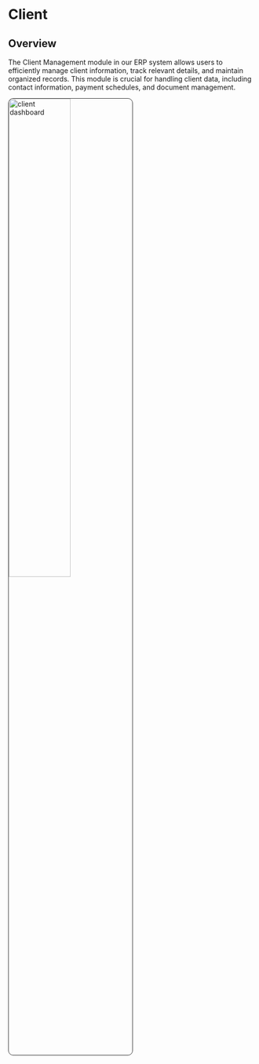 # Client

## Overview
The Client Management module in our ERP system allows users to efficiently manage client information, track relevant details, and maintain organized records. This module is crucial for handling client data, including contact information, payment schedules, and document management.

<img src="../../images/client dashboard.png>" alt="client dashboard" style="border-radius: 10px; width: 50%; height: 50%; border: 0.5px solid #333;">